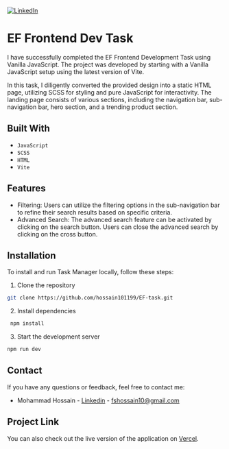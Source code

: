 [![LinkedIn][linkedin-shield]][linkedin-url]

# EF Frontend Dev Task

I have successfully completed the EF Frontend Development Task using Vanilla JavaScript. The project was developed by starting with a Vanilla JavaScript setup using the latest version of Vite.

In this task, I diligently converted the provided design into a static HTML page, utilizing SCSS for styling and pure JavaScript for interactivity. The landing page consists of various sections, including the navigation bar, sub-navigation bar, hero section, and a trending product section.

## Built With

- `JavaScript`
- `SCSS`
- `HTML`
- `Vite`

## Features

- Filtering: Users can utilize the filtering options in the sub-navigation bar to refine their search results based on specific criteria.
- Advanced Search: The advanced search feature can be activated by clicking on the search button. Users can close the advanced search by clicking on the cross button.

## Installation

To install and run Task Manager locally, follow these steps:

1. Clone the repository

```sh
git clone https://github.com/hossain101199/EF-task.git
```

2. Install dependencies

```sh
 npm install
```

3. Start the development server

```sh
npm run dev
```

## Contact

If you have any questions or feedback, feel free to contact me:

- Mohammad Hossain - [Linkedin](https://www.linkedin.com/in/hossain1011/) - fshossain10@gmail.com

## Project Link

You can also check out the live version of the application on [Vercel](https://ef-task-beta.vercel.app).

[linkedin-shield]: https://img.shields.io/badge/-LinkedIn-black.svg?style=for-the-badge&logo=linkedin&colorB=555
[linkedin-url]: https://www.linkedin.com/in/hossain1011/
